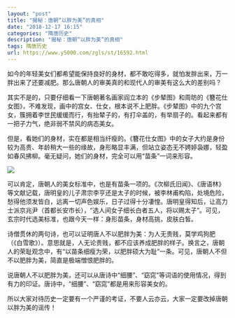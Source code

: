 ```yaml
---
layout: "post"
title: "揭秘：唐朝“以胖为美”的真相"
date: "2018-12-17 16:15"
categories: "隋唐历史"
description: "揭秘：唐朝“以胖为美”的真相"
tags: 隋唐历史
url: https://www.y5000.com/zgls/st/16592.html
---
```






如今的年轻美女们都希望能保持良好的身材，都不敢吃得多，就怕发胖出来，万一胖出来了还要减肥。那么唐朝人的审美真的和现代人的审美有这么大的差别吗？

其实不是的，只要仔细看一下唐朝著名画家阎立本的《步辇图》和周昉的《簪花仕女图》，不难发现，画中的宫女、仕女，根本说不上肥胖。《步辇图》中的九个宫女，簇拥着李世民缓缓而行，有抬辇子的，有打伞盖的，有举扇子的。看起来都有一把子力气，绝非弱不禁风的病态美女。

但是，看她们的身材，实在都是相当纤瘦的。《簪花仕女图》中的女子大约是身份较为高贵、年龄稍大一些的缘故，身形略显丰满，但站立姿态无不娉婷袅娜，轻盈如春风拂柳。毫无疑问，她们的身材，完全可以用“苗条”一词来形容。

![](https://img.y5000.com/uploads/allimg/170310/1429512263-0.jpg)

可以肯定，唐朝人的美女标准中，也是有苗条一项的。《次柳氏旧闻》、《唐语林》等文献记载，唐明皇的儿子肃宗李亨还是太子的时候，被李林甫构陷，处境危险，愁得他须发皆白，远离一切声色娱乐，日子过得十分凄惶。唐明皇得知后，让高力士派京兆尹（首都长安市长），“选人间女子细长白者五人，将以赐太子”。可见，玄宗时代选美标准，也跟今天一样：身形苗条，身材高挑，皮肤白皙。

诗僧贯休的两句诗，也可以证明唐人不以肥胖为美：为人无贵贱，莫学鸡狗肥（《白雪歌》）。意思就是，人无论贵贱，都不应该养成肥胖的样子。换言之，唐朝人的荣耻观念中，有“以苗条细瘦为荣，以肥胖硕大为耻”一条。可见，唐朝人不但不以肥胖为美，简直是极端憎恨肥胖的。

说唐朝人不以肥胖为美，还可以从唐诗中“细腰”、“窈窕”等词语的使用情况，得到有力的印证。唐诗中，“细腰”、“窈窕”都是用来形容美女的。

所以大家对待历史一定要有一个严谨的考证，不要人云亦云，大家一定要改掉唐朝以胖为美的谣传！
